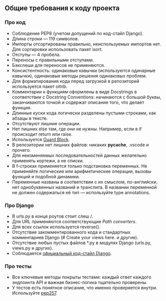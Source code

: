 ## Общие требования к коду проекта

### Про код
- Cоблюдение PEP8 (учетом допущений по код-стайл Django).
- Длина строки — 119 символов.
- Импорты отсортированы правильно, неиспользуемых импортов нет. Для сортировки использовать пакет isort.
- Отступы — 4 пробела.
- Переносы с правильными отступами.
- Бэкслеши для переносов не применяются.
- Консистентность: одинаковые кавычки (используются одинарные кавычки), одинаковые методы решения одинаковых проблем. 
- Для форматирования кода перед загрузкой в репозиторий используется пакет oitnb.
- Комментарии к функциям оформлены в виде Docstrings в соответствии с Docstring Conventions: 
начинаются с большой буквы, заканчиваются точкой и содержат описание того, что делает функция.
- Длинные куски кода логически разделены пустыми строками, как абзацы в тексте.
- Отсутствуют лишние операции.
- Нет лишних else там, где они не нужны. Например, если в if происходит return или raise.
- Используется [Guard Block](https://refactoring.guru/ru/replace-nested-conditional-with-guard-clauses).
- В репозитории нет лишних файлов: никаких __pycache__, .vscode и прочего.
- Для неизменяемых последовательностей данных желательно применять кортежи, а не списки.
- В f-строках применяется только подстановка переменных. Не применяйте логические или арифметические операции, вызовы функций и подобной динамики.
- Переменные названы в соответствии с их смыслом, по-английски, нет однобуквенных названий и транслита. В названии переменной не должен содержаться её тип — используйте type annotations.

### Про Django
- В urls.py в конце роутов стоит слеш /.
- Для URL применяются соответствующие _Path converters_.
- Для всех ссылок используется reverse().
- Отсутствие закомментированного кода и стандартных комментариев Django (# Create your views here. и другие).
- Отсутствие любых пустых файлов *.py в модулях Django (urls.py, views.py и других).
- Соблюдается [официальный код-стайл Django](https://docs.djangoproject.com/en/3.2/internals/contributing/writing-code/coding-style/).

### Про тесты

- Все ключевые методы покрыты тестами: каждый ответ каждого эндпоинта API и важная бизнес-логика тщательно проверены.
- У тестов есть понятное описание, что именно проверяется внутри. Используйте [pep257](https://peps.python.org/pep-0257/).
